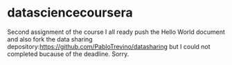# datasciencecoursera
Second assignment of the course
I all ready push the Hello World document and also fork the data sharing depository:https://github.com/PabloTrevino/datasharing
but I could not completed bucause of the deadline. Sorry.
